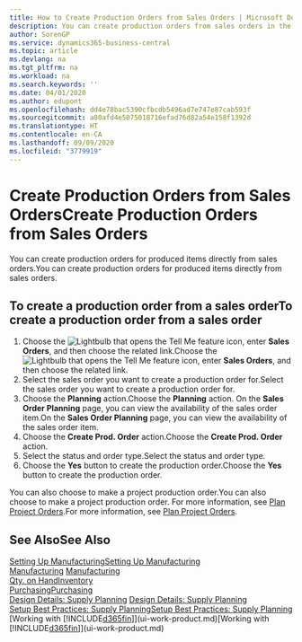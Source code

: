 ```yaml
---
title: How to Create Production Orders from Sales Orders | Microsoft Docs
description: You can create production orders from sales orders in the Sales & Marketing department.
author: SorenGP
ms.service: dynamics365-business-central
ms.topic: article
ms.devlang: na
ms.tgt_pltfrm: na
ms.workload: na
ms.search.keywords: ''
ms.date: 04/01/2020
ms.author: edupont
ms.openlocfilehash: dd4e78bac5390cfbcdb5496ad7e747e87cab593f
ms.sourcegitcommit: a80afd4e5075018716efad76d82a54e158f1392d
ms.translationtype: HT
ms.contentlocale: en-CA
ms.lasthandoff: 09/09/2020
ms.locfileid: "3779919"
---
```

# <a name="create-production-orders-from-sales-orders"></a><span data-ttu-id="bd5d6-103">Create Production Orders from Sales Orders</span><span class="sxs-lookup"><span data-stu-id="bd5d6-103">Create Production Orders from Sales Orders</span></span>
<span data-ttu-id="bd5d6-104">You can create production orders for produced items directly from sales orders.</span><span class="sxs-lookup"><span data-stu-id="bd5d6-104">You can create production orders for produced items directly from sales orders.</span></span>  

## <a name="to-create-a-production-order-from-a-sales-order"></a><span data-ttu-id="bd5d6-105">To create a production order from a sales order</span><span class="sxs-lookup"><span data-stu-id="bd5d6-105">To create a production order from a sales order</span></span>  

1.  <span data-ttu-id="bd5d6-106">Choose the ![Lightbulb that opens the Tell Me feature](media/ui-search/search_small.png "Tell me what you want to do") icon, enter **Sales Orders**, and then choose the related link.</span><span class="sxs-lookup"><span data-stu-id="bd5d6-106">Choose the ![Lightbulb that opens the Tell Me feature](media/ui-search/search_small.png "Tell me what you want to do") icon, enter **Sales Orders**, and then choose the related link.</span></span>  
2.  <span data-ttu-id="bd5d6-107">Select the sales order you want to create a production order for.</span><span class="sxs-lookup"><span data-stu-id="bd5d6-107">Select the sales order you want to create a production order for.</span></span>  
3.  <span data-ttu-id="bd5d6-108">Choose the **Planning** action.</span><span class="sxs-lookup"><span data-stu-id="bd5d6-108">Choose the **Planning** action.</span></span> <span data-ttu-id="bd5d6-109">On the **Sales Order Planning** page, you can view the availability of the sales order item.</span><span class="sxs-lookup"><span data-stu-id="bd5d6-109">On the **Sales Order Planning** page, you can view the availability of the sales order item.</span></span>  
4.  <span data-ttu-id="bd5d6-110">Choose the **Create Prod. Order** action.</span><span class="sxs-lookup"><span data-stu-id="bd5d6-110">Choose the **Create Prod. Order** action.</span></span>  
5.  <span data-ttu-id="bd5d6-111">Select the status and order type.</span><span class="sxs-lookup"><span data-stu-id="bd5d6-111">Select the status and order type.</span></span>  
6.  <span data-ttu-id="bd5d6-112">Choose the **Yes** button to create the production order.</span><span class="sxs-lookup"><span data-stu-id="bd5d6-112">Choose the **Yes** button to create the production order.</span></span>

<span data-ttu-id="bd5d6-113">You can also choose to make a project production order.</span><span class="sxs-lookup"><span data-stu-id="bd5d6-113">You can also choose to make a project production order.</span></span> <span data-ttu-id="bd5d6-114">For more information, see [Plan Project Orders](production-how-to-plan-project-orders.md).</span><span class="sxs-lookup"><span data-stu-id="bd5d6-114">For more information, see [Plan Project Orders](production-how-to-plan-project-orders.md).</span></span>   

## <a name="see-also"></a><span data-ttu-id="bd5d6-115">See Also</span><span class="sxs-lookup"><span data-stu-id="bd5d6-115">See Also</span></span>  
[<span data-ttu-id="bd5d6-116">Setting Up Manufacturing</span><span class="sxs-lookup"><span data-stu-id="bd5d6-116">Setting Up Manufacturing</span></span>](production-configure-production-processes.md)  
<span data-ttu-id="bd5d6-117">[Manufacturing](production-manage-manufacturing.md)  </span><span class="sxs-lookup"><span data-stu-id="bd5d6-117">[Manufacturing](production-manage-manufacturing.md)  </span></span>  
[<span data-ttu-id="bd5d6-118">Qty. on Hand</span><span class="sxs-lookup"><span data-stu-id="bd5d6-118">Inventory</span></span>](inventory-manage-inventory.md)  
[<span data-ttu-id="bd5d6-119">Purchasing</span><span class="sxs-lookup"><span data-stu-id="bd5d6-119">Purchasing</span></span>](purchasing-manage-purchasing.md)  
<span data-ttu-id="bd5d6-120">[Design Details: Supply Planning](design-details-supply-planning.md) </span><span class="sxs-lookup"><span data-stu-id="bd5d6-120">[Design Details: Supply Planning](design-details-supply-planning.md) </span></span>  
[<span data-ttu-id="bd5d6-121">Setup Best Practices: Supply Planning</span><span class="sxs-lookup"><span data-stu-id="bd5d6-121">Setup Best Practices: Supply Planning</span></span>](setup-best-practices-supply-planning.md)  
<span data-ttu-id="bd5d6-122">[Working with [!INCLUDE[d365fin](includes/d365fin_md.md)]](ui-work-product.md)</span><span class="sxs-lookup"><span data-stu-id="bd5d6-122">[Working with [!INCLUDE[d365fin](includes/d365fin_md.md)]](ui-work-product.md)</span></span>
